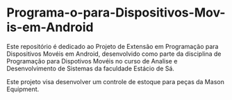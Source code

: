 # Programa-o-para-Dispositivos-Mov-is-em-Android
Este repositório é dedicado ao Projeto de Extensão em Programação para Dispositivos Movéis em Android, desenvolvido como parte da disciplina de Programação para Dispotivos Movéis no curso de Analise e Desenvolvimento de Sistemas da faculdade Estácio de Sá.


Este projeto visa desenvolver um controle de estoque para peças da Mason Equipment.

